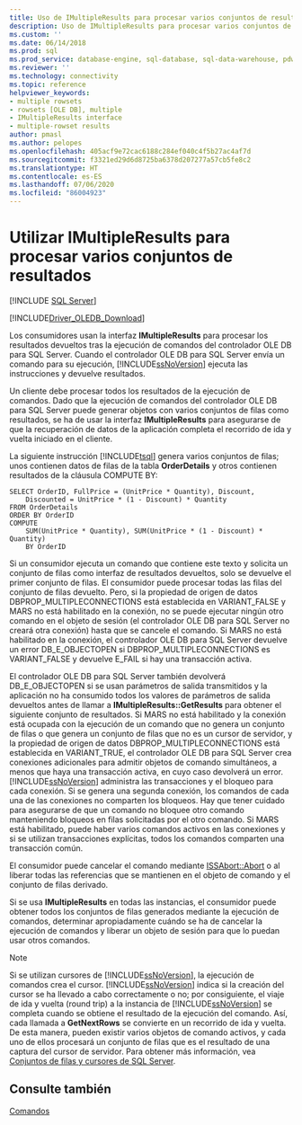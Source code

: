 ```yaml
---
title: Uso de IMultipleResults para procesar varios conjuntos de resultados | Microsoft Docs
description: Uso de IMultipleResults para procesar varios conjuntos de resultados
ms.custom: ''
ms.date: 06/14/2018
ms.prod: sql
ms.prod_service: database-engine, sql-database, sql-data-warehouse, pdw
ms.reviewer: ''
ms.technology: connectivity
ms.topic: reference
helpviewer_keywords:
- multiple rowsets
- rowsets [OLE DB], multiple
- IMultipleResults interface
- multiple-rowset results
author: pmasl
ms.author: pelopes
ms.openlocfilehash: 405acf9e72cac6188c284ef040c4f5b27ac4af7d
ms.sourcegitcommit: f3321ed29d6d8725ba6378d207277a57cb5fe8c2
ms.translationtype: HT
ms.contentlocale: es-ES
ms.lasthandoff: 07/06/2020
ms.locfileid: "86004923"
---
```

# <a name="using-imultipleresults-to-process-multiple-result-sets"></a>Utilizar IMultipleResults para procesar varios conjuntos de resultados
[!INCLUDE [SQL Server](../../../includes/applies-to-version/sql-asdb-asdbmi-asa-pdw.md)]

[!INCLUDE[Driver_OLEDB_Download](../../../includes/driver_oledb_download.md)]

  Los consumidores usan la interfaz **IMultipleResults** para procesar los resultados devueltos tras la ejecución de comandos del controlador OLE DB para SQL Server. Cuando el controlador OLE DB para SQL Server envía un comando para su ejecución, [!INCLUDE[ssNoVersion](../../../includes/ssnoversion-md.md)] ejecuta las instrucciones y devuelve resultados.  
  
 Un cliente debe procesar todos los resultados de la ejecución de comandos. Dado que la ejecución de comandos del controlador OLE DB para SQL Server puede generar objetos con varios conjuntos de filas como resultados, se ha de usar la interfaz **IMultipleResults** para asegurarse de que la recuperación de datos de la aplicación completa el recorrido de ida y vuelta iniciado en el cliente.  
  
 La siguiente instrucción [!INCLUDE[tsql](../../../includes/tsql-md.md)] genera varios conjuntos de filas; unos contienen datos de filas de la tabla **OrderDetails** y otros contienen resultados de la cláusula COMPUTE BY:  
  
```  
SELECT OrderID, FullPrice = (UnitPrice * Quantity), Discount,  
    Discounted = UnitPrice * (1 - Discount) * Quantity  
FROM OrderDetails  
ORDER BY OrderID  
COMPUTE  
    SUM(UnitPrice * Quantity), SUM(UnitPrice * (1 - Discount) * Quantity)  
    BY OrderID  
```  
  
 Si un consumidor ejecuta un comando que contiene este texto y solicita un conjunto de filas como interfaz de resultados devueltos, solo se devuelve el primer conjunto de filas. El consumidor puede procesar todas las filas del conjunto de filas devuelto. Pero, si la propiedad de origen de datos DBPROP_MULTIPLECONNECTIONS está establecida en VARIANT_FALSE y MARS no está habilitado en la conexión, no se puede ejecutar ningún otro comando en el objeto de sesión (el controlador OLE DB para SQL Server no creará otra conexión) hasta que se cancele el comando. Si MARS no está habilitado en la conexión, el controlador OLE DB para SQL Server devuelve un error DB_E_OBJECTOPEN si DBPROP_MULTIPLECONNECTIONS es VARIANT_FALSE y devuelve E_FAIL si hay una transacción activa.  
  
 El controlador OLE DB para SQL Server también devolverá DB_E_OBJECTOPEN si se usan parámetros de salida transmitidos y la aplicación no ha consumido todos los valores de parámetros de salida devueltos antes de llamar a **IMultipleResults::GetResults** para obtener el siguiente conjunto de resultados. Si MARS no está habilitado y la conexión está ocupada con la ejecución de un comando que no genera un conjunto de filas o que genera un conjunto de filas que no es un cursor de servidor, y la propiedad de origen de datos DBPROP_MULTIPLECONNECTIONS está establecida en VARIANT_TRUE, el controlador OLE DB para SQL Server crea conexiones adicionales para admitir objetos de comando simultáneos, a menos que haya una transacción activa, en cuyo caso devolverá un error. [!INCLUDE[ssNoVersion](../../../includes/ssnoversion-md.md)] administra las transacciones y el bloqueo para cada conexión. Si se genera una segunda conexión, los comandos de cada una de las conexiones no comparten los bloqueos. Hay que tener cuidado para asegurarse de que un comando no bloquee otro comando manteniendo bloqueos en filas solicitadas por el otro comando. Si MARS está habilitado, puede haber varios comandos activos en las conexiones y si se utilizan transacciones explícitas, todos los comandos comparten una transacción común.  
  
 El consumidor puede cancelar el comando mediante [ISSAbort::Abort](../../oledb/ole-db-interfaces/issabort-abort-ole-db.md) o al liberar todas las referencias que se mantienen en el objeto de comando y el conjunto de filas derivado.  
  
 Si se usa **IMultipleResults** en todas las instancias, el consumidor puede obtener todos los conjuntos de filas generados mediante la ejecución de comandos, determinar apropiadamente cuándo se ha de cancelar la ejecución de comandos y liberar un objeto de sesión para que lo puedan usar otros comandos.  
  
> [!NOTE]  
>  Si se utilizan cursores de [!INCLUDE[ssNoVersion](../../../includes/ssnoversion-md.md)], la ejecución de comandos crea el cursor. [!INCLUDE[ssNoVersion](../../../includes/ssnoversion-md.md)] indica si la creación del cursor se ha llevado a cabo correctamente o no; por consiguiente, el viaje de ida y vuelta (round trip) a la instancia de [!INCLUDE[ssNoVersion](../../../includes/ssnoversion-md.md)] se completa cuando se obtiene el resultado de la ejecución del comando. Así, cada llamada a **GetNextRows** se convierte en un recorrido de ida y vuelta. De esta manera, pueden existir varios objetos de comando activos, y cada uno de ellos procesará un conjunto de filas que es el resultado de una captura del cursor de servidor. Para obtener más información, vea [Conjuntos de filas y cursores de SQL Server](../../oledb/ole-db-rowsets/rowsets-and-sql-server-cursors.md).  
  
## <a name="see-also"></a>Consulte también  
 [Comandos](../../oledb/ole-db-commands/commands.md)  
  
  
